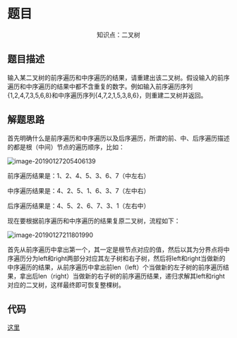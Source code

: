 # 题目

<center>知识点：二叉树</center>

## 题目描述

输入某二叉树的前序遍历和中序遍历的结果，请重建出该二叉树。假设输入的前序遍历和中序遍历的结果中都不含重复的数字。例如输入前序遍历序列{1,2,4,7,3,5,6,8}和中序遍历序列{4,7,2,1,5,3,8,6}，则重建二叉树并返回。

## 解题思路

首先明确什么是前序遍历和中序遍历以及后序遍历，所谓的前、中、后序遍历描述的都是根（中间）节点的遍历顺序，比如：

![image-20190127205406139](https://ws3.sinaimg.cn/large/006tNc79ly1fzlfr3ovghj30os0gygnm.jpg)

前序遍历结果是：1、2、4、5、3、6、7（中左右）

中序遍历结果是：4、2、5、1、6、3、7（左中右）

后序遍历结果是：4、5、2、6、7、3、1（左右中）

现在要根据前序遍历和中序遍历的结果复原二叉树，流程如下：

![image-20190127211801990](https://ws4.sinaimg.cn/large/006tNc79ly1fzlgfymttqj31hw0omn2w.jpg)

首先从前序遍历中拿出第一个，其一定是根节点对应的值，然后以其为分界点将中序遍历分为left和right两部分对应其左子树和右子树，然后将left和right当做新的中序遍历的结果，从前序遍历中拿出前len（left）个当做新的左子树的前序遍历结果，拿出后len（right）当做新的右子树的前序遍历结果，递归求解其left和right对应的二叉树，这样最终即可恢复整棵树。


## 代码

[这里](../Code/4.py)